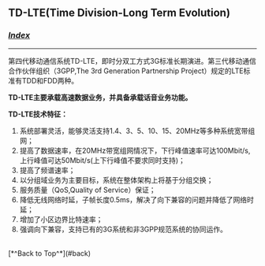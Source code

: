 ## <span id="back">TD-LTE(Time Division-Long Term Evolution)</span> ##

### [*Index*](http://sheldonjie.github.io/)
----------

第四代移动通信系统TD-LTE，即时分双工方式3G标准长期演进。第三代移动通信合作伙伴组织（3GPP,The 3rd Generation Partnership Project）规定的LTE标准有TDD和FDD两种。

**TD-LTE主要承载高速数据业务，并具备承载话音业务功能。**

**TD-LTE技术特征：**

1. 系统部署灵活，能够灵活支持1.4、3、5、10、15、20MHz等多种系统宽带组网；
1. 提高了数据速率，在20MHz带宽组网情况下，下行峰值速率可达100Mbit/s,上行峰值可达50Mbit/s(上下行峰值不要求同时支持)；
1. 提高了频谱速率；
1. 以分组域业务为主要目标，系统在整体架构上将基于分组交换；
1. 服务质量（QoS,Quality of Service）保证；
1. 降低无线网络时延，子帧长度0.5ms，解决了向下兼容的问题并降低了网络时延；
1. 增加了小区边界比特速率；
1. 强调向下兼容，支持已有的3G系统和非3GPP规范系统的协同运作。



<br>
[*^Back to Top^*](#back)

